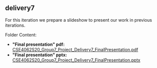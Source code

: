 ## delivery7

For this iteration we prepare a slideshow to present our work in previous iterations.

Folder Content:  
- **"Final presentation" pdf:** [CSE4062S20_Group7_Project_Delivery7_FinalPresentation.pdf](https://github.com/mustafahakkoz/CSE4062S20_Grp7/blob/master/delivery7/CSE4062S20_Group7_Project_Delivery7_FinalPresentation.pdf)  
- **"Final presentation" pptx:** [CSE4062S20_Group7_Project_Delivery7_FinalPresentation.pptx](https://github.com/mustafahakkoz/CSE4062S20_Grp7/blob/master/delivery7/CSE4062S20_Group7_Project_Delivery7_FinalPresentation.pptx)  
